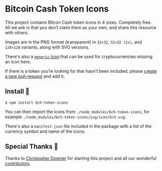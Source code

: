# Bitcoin Cash Token Icons

This project contains Bitcon Cash token icons in 4 sizes. Completely free. All we ask is that you don’t claim them as your own, and share this resource with others.

Images are in the PNG format (transparent) in `32×32`, `32×32 (2x)`, and `128×128` variants, along with SVG versions.

There's also a [`generic` icon](https://github.com/Bitcoin-com/bch-token-icons/blob/master/svg/color/generic.svg) that can be used for cryptocurrencies missing an icon here.

If there is a token you’re looking for that hasn’t been included, please [create a new pull-request](https://github.com/Bitcoin-com/bch-token-icons/pulls/new) and add it.

## Install 🚀

```
$ npm install bch-token-icons
```

You can then import the icons from `./node_modules/bch-token-icons`, for example `./node_modules/bch-token-icons/svg/icon/bch.svg`.

There's also a `manifest.json` file included in the package with a list of the currency symbol and name of the icons.

## Special Thanks 👏

Thanks to [Christopher Downer](https://github.com/cjdowner) for starting this project and all our wonderful [contributors](https://github.com/atomiclabs/cryptocurrency-icons/graphs/contributors).
